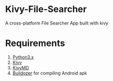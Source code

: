 # Kivy-File-Searcher
A cross-platform File Searcher App built with kivy

# Requirements
  1. [Python3.x](https://python.org)
  2. [Kivy](https://kivy.org)
  3. [KivyMD](https://gitlab.com/kivymd/KivyMD)
  4. [Buildozer](https://github.com/kivy/buildozer) for compiling Android apk
  
